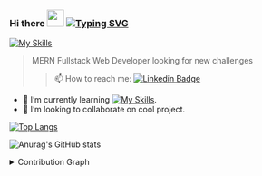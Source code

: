 ### Hi there <img src="https://user-images.githubusercontent.com/89069508/179371940-49ef420f-671e-47fa-a6bd-7c1cd046e6de.gif" width="30px"> [![Typing SVG](https://readme-typing-svg.herokuapp.com/?lines=I'm+Orhan;Junior+Fullstack+Developer.&size=22)](https://git.io/typing-svg)

[![My Skills](https://skillicons.dev/icons?i=html,css,sass,js,react,nodejs,mongodb,git,github)](https://skillicons.dev) 

> MERN Fullstack Web Developer looking for new challenges 
>>📫 How to reach me: [![Linkedin Badge](https://img.shields.io/badge/-Orhan_Kadirov-blue?style=flat-square&logo=Linkedin&logoColor=white&link=https://www.linkedin.com/in/orhan-kadirov/)](https://www.linkedin.com/in/orhan-kadirov/)

- 🌱 I’m currently learning [![My Skills](https://skillicons.dev/icons?i=redux,solidity&perline=3)](https://skillicons.dev).
- 👯 I’m looking to collaborate on cool project.

[![Top Langs](https://github-readme-stats.vercel.app/api/top-langs/?username=OrhanKadirov&layout=compact)](https://github.com/anuraghazra/github-readme-stats) 

![Anurag's GitHub stats](https://github-readme-stats.vercel.app/api?username=OrhanKadirov&show_icons=true&theme=highcontrast)

<details><summary>Contribution Graph</summary>
<figure>

   [![Ashutosh's github activity graph](https://activity-graph.herokuapp.com/graph?username=OrhanKadirov&bg_color=cccccc&color=19204d&line=24292e&point=24292e&area=true&hide_border=true)](https://github.com/OrhanKadirov/github-readme-activity-graph)
   
</figure>
</details>

<!--
**OrhanKadirov/OrhanKadirov** is a ✨ _special_ ✨ repository because its `README.md` (this file) appears on your GitHub profile.

Here are some ideas to get you started:

- 🔭 I’m currently working on ...
- 🌱 I’m currently learning ...
- 👯 I’m looking to collaborate on ...
- 🤔 I’m looking for help with ...
- 💬 Ask me about ...
- 📫 How to reach me: ...
- 😄 Pronouns: ...
- ⚡ Fun fact: ...
-->
